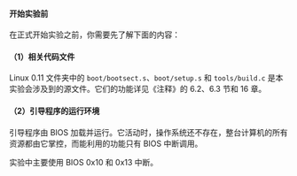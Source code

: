 #### 开始实验前



在正式开始实验之前，你需要先了解下面的内容：

#### （1）相关代码文件

Linux 0.11 文件夹中的 `boot/bootsect.s`、`boot/setup.s` 和 `tools/build.c` 是本实验会涉及到的源文件。它们的功能详见《注释》的 6.2、6.3 节和 16 章。

#### （2）引导程序的运行环境

引导程序由 BIOS 加载并运行。它活动时，操作系统还不存在，整台计算机的所有资源都由它掌控，而能利用的功能只有 BIOS 中断调用。

实验中主要使用 BIOS 0x10 和 0x13 中断。